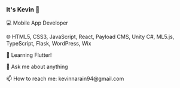 ### It's Kevin 👋

💻 Mobile App Developer
<p>
🌐  HTML5, CSS3, JavaScript, React, Payload CMS, Unity C#, ML5.js, TypeScript, Flask, WordPress, Wix
<p>
<p>
🌱 Learning Flutter!
<p>
<p>
💬 Ask me about anything
<p>
📫 How to reach me: kevinnarain94@gmail.com

